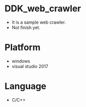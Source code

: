 # DDK_web_crawler
* It is a sample web crawler.
* Not finish yet.

# Platform
* windows
* visual studio 2017

# Language
* C/C++

